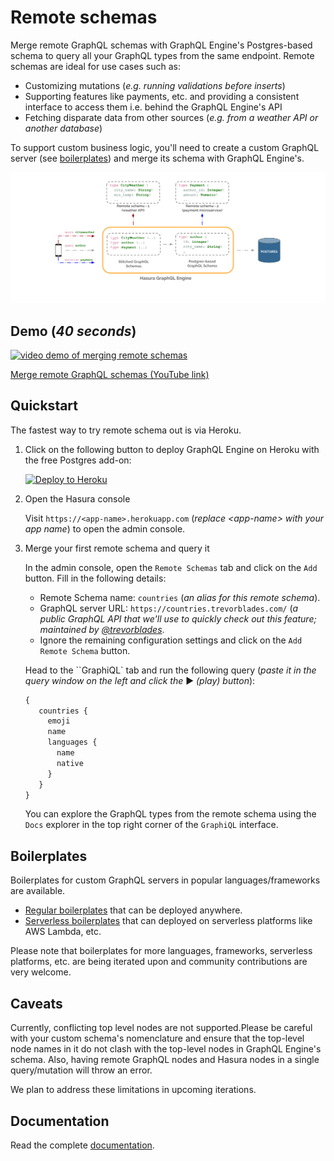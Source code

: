 # Remote schemas

Merge remote GraphQL schemas with GraphQL Engine's Postgres-based schema to query all your GraphQL types from the same endpoint. Remote schemas are ideal for use cases such as:

* Customizing mutations (*e.g. running validations before inserts*)
* Supporting features like payments, etc. and providing a consistent interface to access them i.e. behind the GraphQL Engine's API
* Fetching disparate data from other sources (*e.g. from a weather API or another database*)

To support custom business logic, you'll need to create a custom GraphQL server (see [boilerplates](community/boilerplates/graphql-servers)) and merge its schema with GraphQL Engine's.

![remote schems architecture](assets/remote-schemas-arch.png)

## Demo (*40 seconds*)

[![video demo of merging remote schemas](https://img.youtube.com/vi/eY4n9aPsi0M/0.jpg)](https://www.youtube.com/watch?v=eY4n9aPsi0M)

[Merge remote GraphQL schemas (YouTube link)](https://youtu.be/eY4n9aPsi0M)

## Quickstart

The fastest way to try remote schema out is via Heroku.

1. Click on the following button to deploy GraphQL Engine on Heroku with the free Postgres add-on:

    [![Deploy to Heroku](https://www.herokucdn.com/deploy/button.svg)](https://heroku.com/deploy?template=https://github.com/hasura/graphql-engine-heroku)

2. Open the Hasura console

   Visit `https://<app-name>.herokuapp.com` (*replace \<app-name\> with your app name*) to open the admin console.

3. Merge your first remote schema and query it

   In the admin console, open the ``Remote Schemas`` tab and click on the ``Add`` button. Fill in the following details:
   * Remote Schema name: ``countries`` (*an alias for this remote schema*).
   * GraphQL server URL: ``https://countries.trevorblades.com/`` (*a public GraphQL API that we'll use to quickly check out this feature; maintained by [@trevorblades](https://github.com/trevorblades)*. 
   * Ignore the remaining configuration settings and click on the ``Add Remote Schema`` button.

   Head to the ``GraphiQL` tab and run the following query (*paste it in the query window on the left and click the* ▶️ *(play) button*):

   ```graphql
   {
      countries {
        emoji
        name
        languages {
          name
          native
        }
      }
   }
   ```

   You can explore the GraphQL types from the remote schema using the ``Docs`` explorer in the top right corner of the ``GraphiQL`` interface.

## Boilerplates

Boilerplates for custom GraphQL servers in popular languages/frameworks are available.

* [Regular boilerplates](community/boilerplates/graphql-servers) that can be deployed anywhere.
* [Serverless boilerplates](https://github.com/hasura/graphql-serverless) that can deployed on serverless platforms like AWS Lambda, etc.

Please note that boilerplates for more languages, frameworks, serverless platforms, etc. are being iterated upon and community contributions are very welcome. 


## Caveats

Currently, conflicting top level nodes are not supported.Please be careful with your custom schema's nomenclature and ensure that the top-level node names in it do not clash with the top-level nodes in GraphQL Engine's schema. Also, having remote GraphQL nodes and Hasura nodes in a single query/mutation will throw an error.

We plan to address these limitations in upcoming iterations.

## Documentation

Read the complete [documentation](https://docs.hasura.io/1.0/graphql/manual/remote-schemas/index.html).



